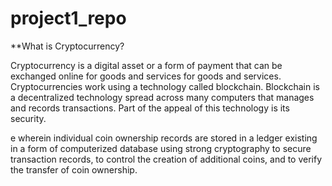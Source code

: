 # project1_repo

**What is Cryptocurrency?

Cryptocurrency is a digital asset or a form of payment that can be exchanged online for goods and services for goods and services. Cryptocurrencies work using a technology called blockchain. Blockchain is a decentralized technology spread across many computers that manages and records transactions. Part of the appeal of this technology is its security. 


e wherein individual coin ownership records are stored in a ledger existing in a form of computerized database using strong cryptography to secure transaction records, to control the creation of additional coins, and to verify the transfer of coin ownership.
